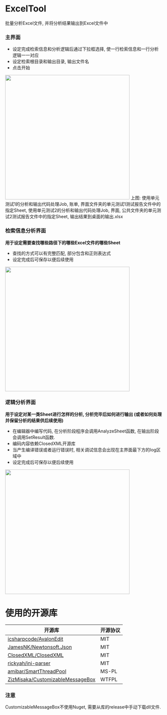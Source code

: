 # ExcelTool
批量分析Excel文件, 并将分析结果输出到Excel文件中
### 主界面
- 设定完成检索信息和分析逻辑后通过下拉框选择, 使一行检索信息和一行分析逻辑一一对应
- 设定检索根目录和输出目录, 输出文件名
- 点击开始
<img src="https://www.iaders.com/wp-content/uploads/2021/08/1.png" width="400px" />
上图: 使用单元测试1的分析和输出代码处理Job, 账单, 界面文件夹的单元测试1测试报告文件中的指定Sheet, 使用单元测试2的分析和输出代码处理Job, 界面, 公共文件夹的单元测试2测试报告文件中的指定Sheet, 输出结果到桌面的输出.xlsx

### 检索信息分析界面
**用于设定需要查找哪些路径下的哪些Excel文件的哪些Sheet**
- 查找的方式可以有完整匹配, 部分包含和正则表达式
- 设定完成后可保存以便后续使用
<img src="https://www.iaders.com/wp-content/uploads/2021/08/2.png" width="400px" />

### 逻辑分析界面
**用于设定对某一类Sheet进行怎样的分析, 分析完毕后如何进行输出 (或者如何处理并保留分析的结果供后续使用)**
- 在编辑器中编写代码, 在分析阶段程序会调用AnalyzeSheet函数, 在输出阶段会调用SetResult函数. 
- 编码内容依赖ClosedXML开源库
- 当产生编译错误或者运行错误时, 相关调试信息会出现在主界面最下方的log区域中
- 设定完成后可保存以便后续使用
<img src="https://www.iaders.com/wp-content/uploads/2021/08/3.png" width="400px" />

# 使用的开源库
|开源库|开源协议|
|----|----|
|[icsharpcode/AvalonEdit](https://github.com/icsharpcode/AvalonEdit)|MIT|
|[JamesNK/Newtonsoft.Json](https://github.com/JamesNK/Newtonsoft.Json)|MIT|
|[ClosedXML/ClosedXML](https://github.com/ClosedXML/ClosedXML)|MIT|
|[rickyah/ini-parser](https://github.com/rickyah/ini-parser)|MIT|
|[amibar/SmartThreadPool](https://github.com/amibar/SmartThreadPool)|MS-PL|
|[ZjzMisaka/CustomizableMessageBox](https://github.com/ZjzMisaka/CustomizableMessageBox)|WTFPL|
### 注意
CustomizableMessageBox不使用Nuget, 需要从库的release中手动下载dll文件. 
